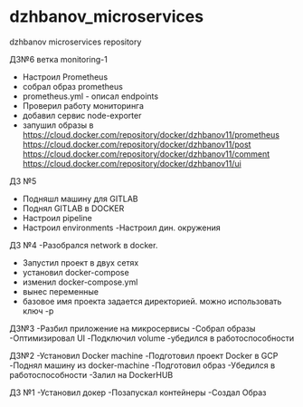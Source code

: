 # dzhbanov_microservices
dzhbanov microservices repository

ДЗ№6 
ветка monitoring-1
- Настроил Prometheus
- собрал образ prometheus
- prometheus.yml - описал endpoints
- Проверил работу мониторинга
- добавил сервис node-exporter
- запушил образы в
https://cloud.docker.com/repository/docker/dzhbanov11/prometheus
https://cloud.docker.com/repository/docker/dzhbanov11/post
https://cloud.docker.com/repository/docker/dzhbanov11/comment
https://cloud.docker.com/repository/docker/dzhbanov11/ui
 

ДЗ №5
- Подняшл машину для GITLAB
- Поднял GITLAB в DOCKER
- Настроил pipeline
- Настроил environments
-Настроил дин. окружения



ДЗ №4
-Разобрался  network в docker.
- Запустил проект в двух сетях
- установил docker-compose
- изменил docker-compose.yml 
- вынес переменные
- базовое имя проекта задается директорией. можно использовать ключ -p


ДЗ№3
-Разбил приложение на микросервисы
-Собрал образы
-Оптимизировал UI
-Подключил volume
-убедился в работоспособности

ДЗ№2 
-Установил Docker machine
-Подготовил проект Docker в GCP
-Поднял машину из docker-machine
-Подготовил образ
-Убедился в работоспособности
-Залил на DockerHUB


ДЗ №1 
-Установил докер
-Позапускал контейнеры
-Создал Образ
